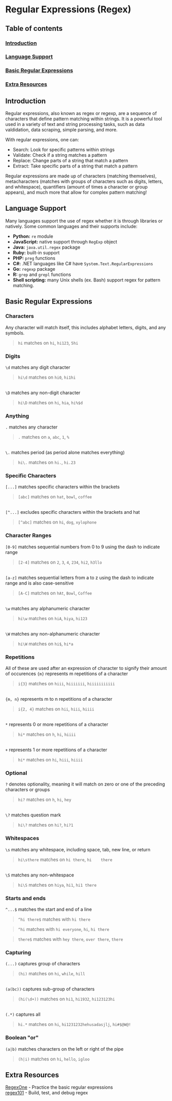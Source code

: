 # Regular Expressions (Regex)

## Table of contents
### [Introduction](#introduction)
### [Language Support](#language-support)
### [Basic Regular Expressions](#basic-regular-expressions)
### [Extra Resources](#extra-resources)

## Introduction
Regular expressions, also known as regex or regexp, are a sequence of characters that define pattern matching within strings. It is a powerful tool used in a variety of text and string processing tasks, such as data valdidation, data scraping, simple parsing, and more.

With regular expressions, one can: 
- Search: Look for specific patterns within strings
- Validate: Check if a string matches a pattern
- Replace: Change parts of a string that match a pattern
- Extract: Take specific parts of a string that match a pattern

Regular expressions are made up of characters (matching themselves), metacharacters (matches with groups of characters such as digits, letters, and whitespace), quantifiers (amount of times a character or group appears), and much more that allow for complex pattern matching! 

## Language Support
Many languages support the use of regex whether it is through libraries or natively. Some common languages and their supports include:
- **Python:** `re` module 
- **JavaScript:** native support through `RegExp` object
- **Java:** `java.util.regex` package
- **Ruby:** built-in support
- **PHP:** `preg` functions
- **C#:** .NET languages like C# have `System.Text.RegularExpressions`
- **Go:** `regexp` package
- **R:** `grep` and `grepl` functions
- **Shell scripting:** many Unix shells (ex. Bash) support regex for pattern matching.

## Basic Regular Expressions
### Characters
Any character will match itself, this includes alphabet letters, digits, and any symbols.
> `hi` matches on `hi`, `hi123`, `5hi`

### Digits
`\d` matches any digit character
> `hi\d` matches on `hi0`, `hi1hi`

<br />`\D` matches any non-digit character
>  `hi\D` matches on `hi`, `hia`, `hi%$d`

### Anything
`.` matches any character
> `.` matches on `a`, `abc`, `1`, `%`

<br />`\.` matches period (as period alone matches everything)
>  `hi\.` matches on `hi.`, `hi.23`

### Specific Characters
`[...]` matches specific characters within the brackets
>  `[abc]` matches on `hat`, `bowl`, `coffee`

<br />`[^...]` excludes specific characters within the brackets and hat
>  `[^abc]` matches on `hi`, `dog`, `xylophone`

### Character Ranges
`[0-9]` matches sequential numbers from 0 to 9 using the dash to indicate range
> `[2-4]` matches on `2`, `3`, `4`, `234`, `hi2`, `h3llo`

<br />`[a-z]` matches sequential letters from a to z using the dash to indicate range and is also case-sensitive
> `[A-C]` matches on `hAt`, `Bowl`, `Coffee`

<br />`\w` matches any alphanumeric character
> `hi\w` matches on `hiA`, `hiya`, `hi123`

<br />`\W` matches any non-alphanumeric character
> `hi\W` matches on `hi$`, `hi*a`

### Repetitions
All of these are used after an expression of character to signify their amount of occurences
`{m}` represents m repetitions of a character
> `i{3}` matches on `hiii`, `hiiiiiii`, `hiiiiiiiiiii`

<br />`{m, n}` represents m to n repetitions of a character
> `i{2, 4}` matches on `hii`, `hiii`, `hiiii` 

<br />`*` represents 0 or more repetitions of a character
> `hi*` matches on `h`, `hi`, `hiiii`

<br />`+` represents 1 or more repetitions of a character 
> `hi*` matches on `hi`, `hiii`, `hiiii`

### Optional
`?` denotes optionality, meaning it will match on zero or one of the preceding characters or groups
> `hi?` matches on `h`, `hi`, `hey`

<br />`\?` matches question mark
> `hi\?` matches on `hi?`, `hi?1`

### Whitespaces
`\s` matches any whitespace, including space, tab, new line, or return
> `hi\sthere` matches on `hi there`, <code>hi&nbsp;&nbsp;&nbsp;&nbsp;there</code>

<br />`\S` matches any non-whitespace
> `hi\S` matches on `hiya`, `hi1`, `hi1 there`

### Starts and ends
`^...$` matches the start and end of a line
> `^hi there$` matches with `hi there`

> `^hi` matches with `hi everyone`, `hi`, `hi there`

> `there$` matches with `hey there`, `over there`, `there`

### Capturing
`(...)` captures group of characters
> `(hi)` matches on `hi`, `while`, `hill`

<br />`(a(bc))` captures sub-group of characters 
> `(hi(\d+))` matches on `hi1`, `hi1932`, `hi123123hi`

<br />`(.*)` captures all
> `hi.*` matches on `hi`, `hi1231232hehusadasjlj`, `hi#$@W@!`

### Boolean "or"
`(a|b)` matches characters on the left or right of the pipe
> `(h|i)` matches on `hi`, `hello`, `igloo`

## Extra Resources
[RegexOne](https://regexone.com/) - Practice the basic regular expressions<br />
[regex101](https://regex101.com/) - Build, test, and debug regex
